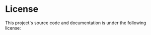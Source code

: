 # License

This project's source code and documentation is under the following license:

```{include} ../LICENSE

```
